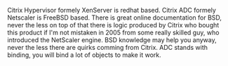 Citrix Hypervisor formely XenServer is redhat based.
Citrix ADC formely Netscaler is FreeBSD based. There is great online documentation for BSD, never the less on top of that there is logic produced by Citrix who bought this product if I'm not mistaken in 2005 from some really skilled guy, who introduced the NetScaler engine. BSD knowledge may help you anyway, never the less there are quirks comming from Citrix. ADC stands with binding, you will bind a lot of objects to make it work.

